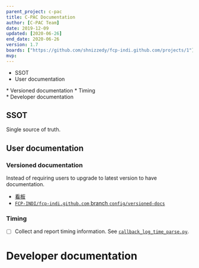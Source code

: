 ```yaml
---
parent_project: c-pac
title: C-PAC Documentation
author: [C-PAC Team]
date: 2019-12-09
updated: [2020-06-26]
end_date: 2020-06-26
version: 1.7
boards: ["https://github.com/shnizzedy/fcp-indi.github.com/projects/1"]
mvp: 
---
```


* SSOT
* User documentation
<div class="nested" markdown="1">
* Versioned documentation
* Timing
</div>
* Developer documentation

<!--more-->

## SSOT

Single source of truth.

## User documentation

### Versioned documentation

Instead of requiring users to upgrade to latest version to have documentation.

* [看板](https://github.com/shnizzedy/fcp-indi.github.com/projects/1)
* [`FCP-INDI/fcp-indi.github.com` branch `config/versioned-docs`](https://github.com/FCP-INDI/fcp-indi.github.com/tree/config/versioned-docs)

### Timing

- [ ] Collect and report timing information. See [`callback_log_time_parse.py`](https://github.com/sgiavasis/CPAC_regtest_pack/blob/master/callback_log_time_parse.py).

# Developer documentation